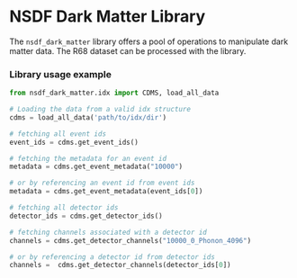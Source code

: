 # NSDF Dark Matter Library

The `nsdf_dark_matter` library offers a pool of operations to manipulate dark matter data. The R68 dataset can be processed with the library.

### Library usage example

```python
from nsdf_dark_matter.idx import CDMS, load_all_data

# Loading the data from a valid idx structure
cdms = load_all_data('path/to/idx/dir')

# fetching all event ids
event_ids = cdms.get_event_ids()

# fetching the metadata for an event id
metadata = cdms.get_event_metadata("10000")

# or by referencing an event id from event ids
metadata = cdms.get_event_metadata(event_ids[0])

# fetching all detector ids
detector_ids = cdms.get_detector_ids()

# fetching channels associated with a detector id
channels = cdms.get_detector_channels("10000_0_Phonon_4096")

# or by referencing a detector id from detector ids
channels =  cdms.get_detector_channels(detector_ids[0])
```
